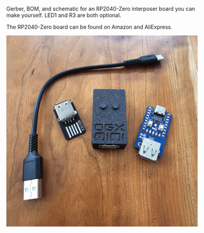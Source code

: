 Gerber, BOM, and schematic for an RP2040-Zero interposer board you can make yourself. LED1 and R3 are both optional. 

The RP2040-Zero board can be found on Amazon and AliExpress.

![OGX-Mini Boards](../images/OGX-Mini-rpzero-int.jpg "OGX-Mini Boards")